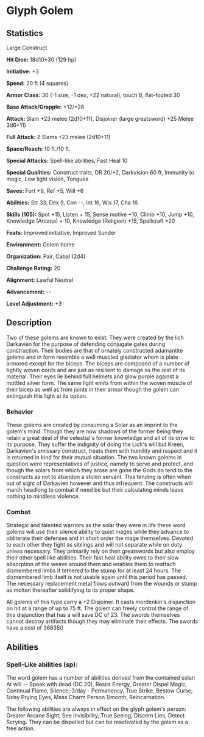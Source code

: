 Glyph Golem
===========

Statistics
----------

Large Construct

**Hit Dice:** 18d10+30 (129 hp)

**Initiative:** +3

**Speed:** 20 ft (4 squares)

**Armor Class:** 30 (-1 size, -1 dex, +22 natural), touch 8, flat-footed 30

**Base Attack/Grapple:** +12/+28

**Attack:** Slam +23 melee (2d10+11), Disjoiner (large greatsword) +25 Melee 3d6+11)

**Full Attack:** 2 Slams +23 melee (2d10+11)

**Space/Reach:** 10 ft./10 ft.

**Special Attacks:** Spell-like abilities, Fast Heal 10

**Special Qualities:** Construct traits, DR 20/+2, Darkvision 60 ft, Immunity to magic, Low light vision, Tongues

**Saves:** Fort +6, Ref +5, Will +6

**Abilities:** Str 33, Dex 9, Con \--, Int 16, Wis 17, Cha 16

**Skills (105):** Spot +15, Listen + 15, Sense motive +10, Climb +10, Jump +10, Knowledge (Arcana) + 10, Knowledge (Religion) +15, Spellcraft +20

**Feats:** Improved initiative, Improved Sunder

**Environment:** Golem home

**Organization:** Pair, Cabal (2d4)

**Challenge Rating:** 20

**Alignment:** Lawful Neutral

**Advancement:** \--

**Level Adjustment:** +3

Description
-----------

Two of these golems are known to exist. They were created by the lich Darkavien for the purpose of defending conjugate gates during construction. Their bodies are that of ornately constructed adamantite golems and in form resemble a well muscled gladiator whom is plate armored except for the biceps. The biceps are composed of a number of tightly woven cords and are just as resilient to damage as the rest of its material. Their eyes lie behind full helmets and glow purple against a mottled silver form. The same light emits from within the woven muscle of their bicep as well as from joints in their armor though the golem can extinguish this light at its option.

### Behavior

These golems are created by consuming a Solar as an imprint to the golem\'s mind. Though they are now shadows of the former being they retain a great deal of the celestial\'s former knowledge and all of its drive to its purpose. They suffer the indignity of doing the Lich\'s will but Kreen, Darkavien\'s emissary construct, treats them with humility and respect and it is returned in kind for their mutual situation. The two known golems in question were representatives of justice, namely to serve and protect, and though the solars from which they arose are gone the Gods do tend to the constructs as not to abandon a stolen servant. This tending is often when out of sight of Darkavien however and thus infrequent. The constructs will march headlong to combat if need be but their calculating minds leave nothing to mindless violence.

### Combat

Strategic and talented warriors as the solar they were in life these word golems will use their silence ability to quiet mages while they advance to obliterate their defenses and in short order the mage themselves. Devoted to each other they fight as siblings and will not separate while on duty unless necessary. They primarily rely on their greatswords but also employ their other spell like abilities. Their fast heal ability owes to their slow absorption of the weave around them and enables them to reattach dismembered limbs if tethered to the stump for at least 24 hours. The dismembered limb itself is not usable again until this period has passed. The necessary replacement metal flows outward from the wounds or stump as molten thereafter solidifying to its proper shape.

All golems of this type carry a +2 Disjoiner. It casts mordenkin\'s disjunction on hit at a range of up to 75 ft. The golem can freely control the range of this disjunction that has a will save DC of 23. The swords themselves cannot destroy artifacts though they may eliminate their effects. The swords have a cost of 368350

Abilities
---------

### **Spell-Like abilities (sp):** 

The word golem has a number of abilities derived from the contained solar: At will -- Speak with dead (DC 20), Resist Energy, Greater Dispel Magic, Continual Flame, Silence; 3/day - Permanency, True Strike, Bestow Curse; 1/day Prying Eyes, Mass Charm Person 1/month, Reincarnation.

The following abilities are always in effect on the glyph golem\'s person: Greater Arcane Sight, See invisibility, True Seeing, Discern Lies, Detect Scrying. They can be dispelled but can be reactivated by the golem as a free action.
